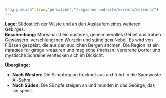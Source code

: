 ```yaml
---
{"dg-publish":true,"permalink":"/regionen-und-orte/morvana/morvana/"}
---
```


**Lage:** Südöstlich der Wüste und an den Ausläufern eines weiteren Gebirges.  
**Beschreibung:** Morvana ist ein düsteres, geheimnisvolles Gebiet aus trüben Gewässern, verschlungenen Wurzeln und ständigem Nebel. Es wird von Flüssen gespeist, die aus den südlichen Bergen strömen. Die Region ist ein Paradies für giftige Kreaturen und magische Pflanzen. Verlorene Dörfer und mystische Schreine verstecken sich im Dickicht.

**Übergänge:**

- **Nach Westen:** Die Sumpfregion trocknet aus und führt in die Sandwüste Al-Sahra.
- **Nach Süden:** Die Sümpfe steigen an und münden in das Gebirge, das sie speist.
